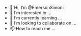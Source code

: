 - 👋 Hi, I’m @EmersonSimoni
- 👀 I’m interested in ...
- 🌱 I’m currently learning ...
- 💞️ I’m looking to collaborate on ...
- 📫 How to reach me ...

<!---
EmersonSimoni/EmersonSimoni is a ✨ special ✨ repository because its `README.md` (this file) appears on your GitHub profile.
You can click the Preview link to take a look at your changes.
--->
